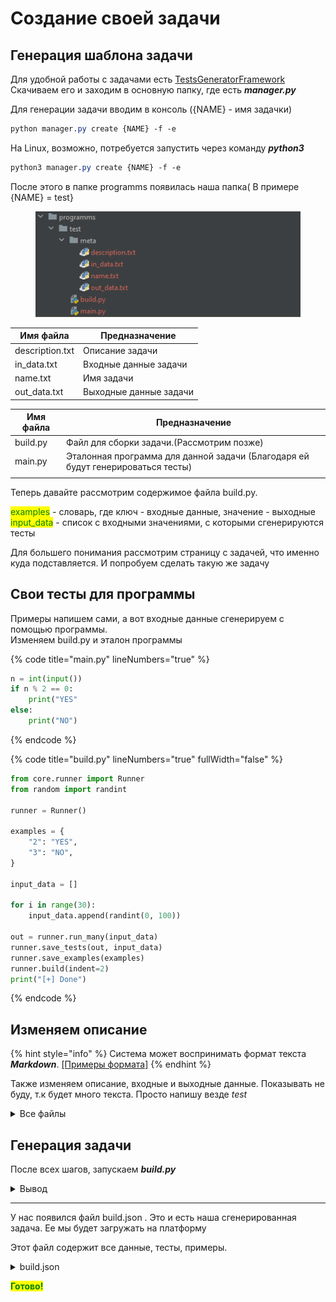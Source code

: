 # Создание своей задачи

## Генерация шаблона задачи

Для удобной работы с задачами есть [TestsGeneratorFramework](https://github.com/doctorixx/TestsGeneratorFramework)\
Скачиваем его и заходим в основную папку, где есть _**manager.py**_

Для генерации задачи вводим в консоль ({NAME} - имя задачки)

```css
python manager.py create {NAME} -f -e 
```

На Linux, возможно, потребуется запустить через команду _**python3**_

```css
python3 manager.py create {NAME} -f -e
```

После этого в папке programms появилась наша папка( В примере {NAME} = test}

<figure><img src="../../.gitbook/assets/image (11).png" alt=""><figcaption></figcaption></figure>

| Имя файла       | Предназначение         |
| --------------- | ---------------------- |
| description.txt | Описание задачи        |
| in\_data.txt    | Входные данные задачи  |
| name.txt        | Имя задачи             |
| out\_data.txt   | Выходные данные задачи |

| Имя файла | Предназначение                                                                  |
| --------- | ------------------------------------------------------------------------------- |
| build.py  | Файл для сборки задачи.(Рассмотрим позже)                                       |
| main.py   | Эталонная программа для данной задачи (Благодаря ей будут генерироваться тесты) |
|           |                                                                                 |

Теперь давайте рассмотрим содержимое файла build.py.

<mark style="color:green;">examples</mark> - словарь, где ключ - входные данные, значение - выходные\
<mark style="color:green;">input\_data</mark> - список с входными значениями, с которыми сгенерируются тесты

Для большего понимания рассмотрим страницу с задачей, что именно куда подставляется. И попробуем сделать такую же задачу

## Свои тесты для программы

Примеры напишем сами, а вот входные данные сгенерируем с помощью программы. \
Изменяем build.py и эталон программы

{% code title="main.py" lineNumbers="true" %}
```python
n = int(input())
if n % 2 == 0:
    print("YES"
else:
    print("NO")

```
{% endcode %}

{% code title="build.py" lineNumbers="true" fullWidth="false" %}
```python
from core.runner import Runner
from random import randint

runner = Runner()

examples = {
    "2": "YES",
    "3": "NO",
}

input_data = []

for i in range(30):
    input_data.append(randint(0, 100))

out = runner.run_many(input_data)
runner.save_tests(out, input_data)
runner.save_examples(examples)
runner.build(indent=2)
print("[+] Done")

```
{% endcode %}

## Изменяем описание

{% hint style="info" %}
Система может воспринимать формат текста _**Markdown**_.  [\[Примеры формата\]](https://github.com/adam-p/markdown-here/wiki/Markdown-Cheatsheet)
{% endhint %}

Также изменяем описание, входные и выходные данные. Показывать не буду, т.к будет много текста. Просто напишу везде _test_

<details>

<summary>Все файлы</summary>

{% code title="name.txt" %}
```
test
```
{% endcode %}

{% code title="description.txt" %}
```
test
```
{% endcode %}

{% code title="in_data.txt" %}
```
test
```
{% endcode %}

{% code title="out_data.txt" %}
```
test
```
{% endcode %}



</details>

## Генерация задачи

После всех шагов, запускаем _**build.py**_

<details>

<summary>Вывод</summary>

```
[/] Tests are running 
30/30 
[+] Tests was built
[/] Building export 
[+] Export was built 
[+] Done
```

</details>

***

У нас появился файл build.json . Это и есть наша сгенерированная задача. Ее мы будет загружать на платформу

Этот файл содержит все данные, тесты, примеры.

<details>

<summary>build.json</summary>

```json5
{
  "name": "test",
  "description": "test",
  "in": "test",
  "out": "test",
  "examples": [
    ["2", "YES"],
    ["3", "NO"]
  ],
  "tests": [
    [
      "87",
      "NO"
    ],
    [
      "11",
      "NO"
    ],
    [
      "73",
      "NO"
    ],
    [
      "40",
      "YES"
    ],
    [
      "97",
      "NO"
    ],
    [
      "51",
      "NO"
    ],
    [
      "9",
      "NO"
    ],
    [
      "80",
      "YES"
    ],
    [
      "70",
      "YES"
    ],
    [
      "75",
      "NO"
    ],
    [
      "7",
      "NO"
    ],
    [
      "56",
      "YES"
    ],
    [
      "62",
      "YES"
    ],
    [
      "14",
      "YES"
    ],
    [
      "32",
      "YES"
    ],
    [
      "53",
      "NO"
    ],
    [
      "25",
      "NO"
    ],
    [
      "0",
      "YES"
    ],
    [
      "23",
      "NO"
    ],
    [
      "74",
      "YES"
    ],
    [
      "82",
      "YES"
    ],
    [
      "19",
      "NO"
    ],
    [
      "99",
      "NO"
    ],
    [
      "56",
      "YES"
    ],
    [
      "41",
      "NO"
    ],
    [
      "43",
      "NO"
    ],
    [
      "54",
      "YES"
    ],
    [
      "57",
      "NO"
    ],
    [
      "14",
      "YES"
    ],
    [
      "57",
      "NO"
    ]
  ]
}
```

</details>

<mark style="color:green;">**Готово!**</mark>

